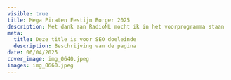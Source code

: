 ```yaml
---
visible: true
title: Mega Piraten Festijn Borger 2025
description: Met dank aan RadioNL mocht ik in het voorprogramma staan
meta:
  title: Deze title is voor SEO doeleinde
  description: Beschrijving van de pagina
date: 06/04/2025
cover_image: img_0640.jpeg
images: img_0660.jpeg
---
```

